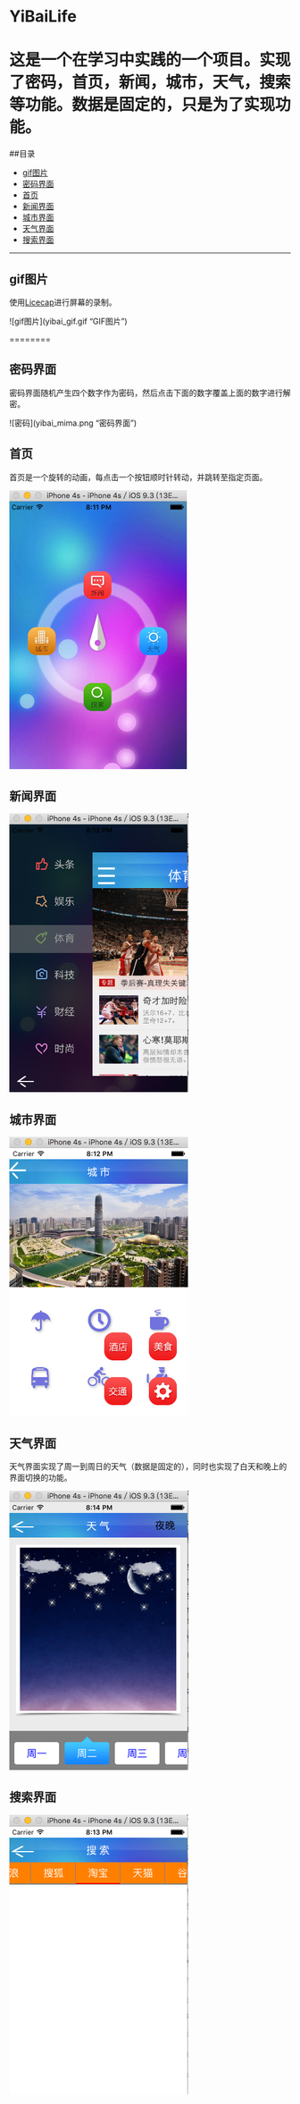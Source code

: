 YiBaiLife
=========
   这是一个在学习中实践的一个项目。实现了密码，首页，新闻，城市，天气，搜索等功能。数据是固定的，只是为了实现功能。
=========


##目录  
* [gif图片](#gif图片)  
* [密码界面](#密码界面)  
* [首页](#首页)  
* [新闻界面](#新闻界面)  
* [城市界面](#城市界面)  
* [天气界面](#天气界面)  
* [搜索界面](#搜索界面)  

*********  

gif图片
--------
 
使用[Licecap](http://www.cockos.com/licecap/)进行屏幕的录制。

![gif图片](yibai_gif.gif “GIF图片”)

========

密码界面
--------

   密码界面随机产生四个数字作为密码，然后点击下面的数字覆盖上面的数字进行解密。

![密码](yibai_mima.png “密码界面”)

首页
--------
  
   首页是一个旋转的动画，每点击一个按钮顺时针转动，并跳转至指定页面。

![首页](yibai_souye.png)

新闻界面
--------

![新闻](yibai_xinwen.png)

城市界面
--------

![城市](yibai_chengshi.png)

天气界面
--------

   天气界面实现了周一到周日的天气（数据是固定的），同时也实现了白天和晚上的界面切换的功能。

![天气](yibai_tianqi.png)

搜索界面
--------

![搜索](yibai_sousuo.png)

